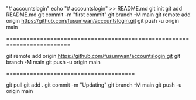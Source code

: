 "# accountslogin" 
echo "# accountslogin" >> README.md
git init
git add README.md
git commit -m "first commit"
git branch -M main
git remote add origin https://github.com/fusumwan/accountslogin.git
git push -u origin main

=========================================================================

git remote add origin https://github.com/fusumwan/accountslogin.git
git branch -M main
git push -u origin main

======================================


git pull
git add .
git commit -m "Updating"
git branch -M main
git push -u origin main



